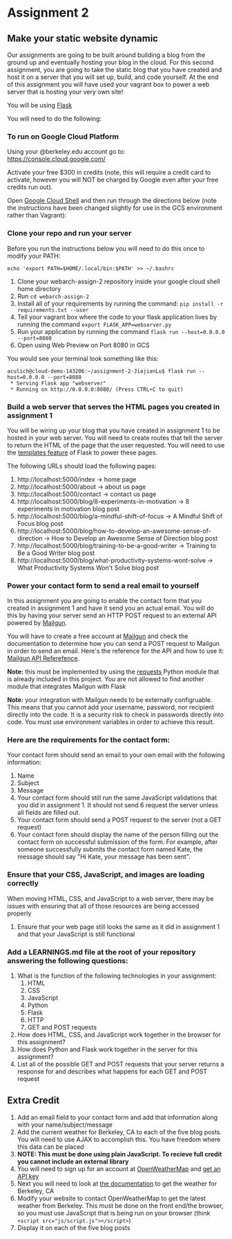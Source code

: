 # Assignment 2
## Make your static website dynamic

Our assignments are going to be built around building a blog from the ground up and eventually hosting your blog in the 
cloud. For this second assignment, you are going to take the static blog that you have created and host it on a server 
that you will set up, build, and code yourself. At the end of this assignment you will have used your vagrant box to 
power a web server that is hosting your very own site!

You will be using [Flask](http://flask.pocoo.org/)

You will need to do the following:

### To run on Google Cloud Platform

Using your @berkeley.edu account go to: https://console.cloud.google.com/

Activate your free $300 in credits (note, this will require a credit card to activate, however you will NOT be charged by Google even after your free credits run out).

Open [Google Cloud Shell](https://cloud.google.com/shell/docs/) and then run through the directions below (note the instructions have been changed slightly for use in the GCS environment rather than Vagrant):

### Clone your repo and run your server

Before you run the instructions below you will need to do this once to modify your PATH:

```
echo 'export PATH=$HOME/.local/bin:$PATH' >> ~/.bashrc
```


1. Clone your webarch-assign-2 repository inside your google cloud shell home directory
2. Run ```cd webarch-assign-2```
3. Install all of your requirements by running the command: ```pip install -r requirements.txt --user```
4. Tell your vagrant box where the code to your flask application lives by running the command ```export FLASK_APP=webserver.py```
5. Run your application by running the command ```flask run --host=0.0.0.0 --port=8080```
6. Open using Web Preview on Port 8080 in GCS

You would see your terminal look something like this:

```
aculich@cloud-demo-143206:~/assignment-2-JiajianLu$ flask run --host=0.0.0.0 --port=8080
 * Serving Flask app "webserver"
 * Running on http://0.0.0.0:8080/ (Press CTRL+C to quit)
```

### Build a web server that serves the HTML pages you created in assignment 1
You will be wiring up your blog that you have created in assignment 1 to be hosted in your web server. You will need to 
create routes that tell the server to return the HTML of the page that the user requested. You will need to use the 
[templates feature](http://flask.pocoo.org/docs/0.12/templating/) of Flask to power these pages.

The following URLs should load the following pages:

1. http://localhost:5000/index -> home page
2. http://localhost:5000/about -> about us page
3. http://localhost:5000/contact -> contact us page
4. http://localhost:5000/blog/8-experiments-in-motivation -> 8 experiments in motivation blog post
5. http://localhost:5000/blog/a-mindful-shift-of-focus -> A Mindful Shift of Focus blog post
6. http://localhost:5000/blog/how-to-develop-an-awesome-sense-of-direction -> How to Develop an Awesome Sense of 
Direction blog post
7. http://localhost:5000/blog/training-to-be-a-good-writer -> Training to Be a Good Writer blog post
8. http://localhost:5000/blog/what-productivity-systems-wont-solve -> What Productivity Systems Won't Solve blog post

### Power your contact form to send a real email to yourself
In this assignment you are going to enable the contact form that you created in assignment 1 and have it send you an 
actual email. You will do this by having your server send an HTTP POST request to an external API powered by 
[Mailgun](http://www.mailgun.com). 

You will have to create a free account at [Mailgun](https://signup.mailgun.com/new/signup) and check the documentation 
to determine how you can send a POST request to Mailgun in order to send an email. Here's the reference for the API and 
how to use it: [Mailgun API Referefence](https://documentation.mailgun.com/api-sending.html#sending).

**Note:** this must be implemented by using the [requests](http://docs.python-requests.org/en/master/) Python module that 
is already included in this project. You are not allowed to find another module that integrates Mailgun with Flask

**Note:** your integration with Mailgun needs to be externally configruable. This means that you cannot add your username,
password, nor recipient directly into the code. It is a security risk to check in passwords directly into code. You must use environment variables in order to achieve this result. 

### Here are the requirements for the contact form:

Your contact form should send an email to your own email with the following information:
1. Name
2. Subject
4. Message
5. Your contact form should still run the same JavaScript validations that you did in assignment 1. It should not send 
6 request the server unless all fields are filled out.
7. Your contact form should send a POST request to the server (not a GET request)
8. Your contact form should display the name of the person filling out the contact form on successful submission of the 
form. For example, after someone successfully submits the contact form named Kate, the message should say "Hi Kate, your 
message has been sent".

### Ensure that your CSS, JavaScript, and images are loading correctly

When moving HTML, CSS, and JavaScript to a web server, there may be issues with ensuring that all of those resources are 
being accessed properly

1. Ensure that your web page still looks the same as it did in assignment 1 and that your JavaScript is still functional

### Add a LEARNINGS.md file at the root of your repository answering the following questions:

 1. What is the function of the following technologies in your assignment:
    1. HTML
    2. CSS
    3. JavaScript
    4. Python
    5. Flask
    6. HTTP
    7. GET and POST requests
 2. How does HTML, CSS, and JavaScript work together in the browser for this assignment?
 3. How does Python and Flask work together in the server for this assignment?
 4. List all of the possible GET and POST requests that your server returns a response for and describes what happens for each GET and POST request

## Extra Credit
1. Add an email field to your contact form and add that information along with your name/subject/message
2. Add the current weather for Berkeley, CA to each of the five blog posts. You will need to use AJAX to accomplish this. You have freedom where this data can be placed
 1. **NOTE: This must be done using plain JavaScript. To recieve full credit you cannot include an external library**
 2. You will need to sign up for an account at [OpenWeatherMap](https://openweathermap.org) and [get an API key](http://openweathermap.org/appid)
 3. Next you will need to look at [the documentation](http://openweathermap.org/current) to get the weather for Berkeley, CA
 4. Modify your website to contact OpenWeatherMap to get the latest weather from Berkeley. This must be done on the front end/the browser, so you must use JavaScript that is being run on your browser (think ```<script src="js/script.js"></script>```)
 5. Display it on each of the five blog posts
 
